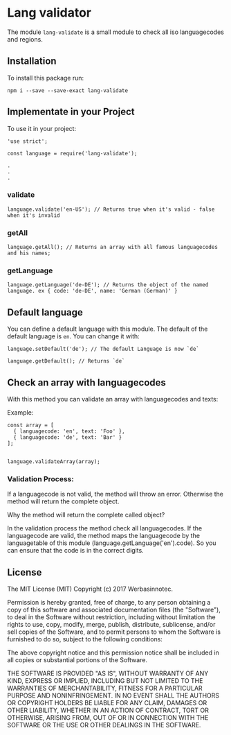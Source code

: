 # Lang validator

The module `lang-validate` is a small module to check all iso languagecodes and regions.

## Installation

To install this package run:

```
npm i --save --save-exact lang-validate
```

## Implementate in your Project

To use it in your project:

```
'use strict';

const language = require('lang-validate');

.
.
.
```

### validate

```
language.validate('en-US'); // Returns true when it's valid - false when it's invalid
```

### getAll

```
language.getAll(); // Returns an array with all famous languagecodes and his names;
```

### getLanguage

```
language.getLanguage('de-DE'); // Returns the object of the named language. ex { code: 'de-DE', name: 'German (German)' }
```

## Default language

You can define a default language with this module. The default of the default language is `en`. You can change it with:

```
language.setDefault('de'); // The default Language is now `de`
```

```
language.getDefault(); // Returns `de`
```

## Check an array with languagecodes

With this method you can validate an array with languagecodes and texts:

Example:

```
const array = [
  { languagecode: 'en', text: 'Foo' },
  { languagecode: 'de', text: 'Bar' }
];


language.validateArray(array);
```

### Validation Process:

If a languagecode is not valid, the method will throw an error. Otherwise the method will return the complete object.

Why the method will return the complete called object?

In the validation process the method check all languagecodes. If the languagecode are valid, the method maps the languagecode by the languagetable of this module (language.getLanguage('en').code). So you can ensure that the code is in the correct digits.


## License

The MIT License (MIT)
Copyright (c) 2017 Werbasinnotec.

Permission is hereby granted, free of charge, to any person obtaining a copy of this software and associated documentation files (the "Software"), to deal in the Software without restriction, including without limitation the rights to use, copy, modify, merge, publish, distribute, sublicense, and/or sell copies of the Software, and to permit persons to whom the Software is furnished to do so, subject to the following conditions:

The above copyright notice and this permission notice shall be included in all copies or substantial portions of the Software.

THE SOFTWARE IS PROVIDED "AS IS", WITHOUT WARRANTY OF ANY KIND, EXPRESS OR IMPLIED, INCLUDING BUT NOT LIMITED TO THE WARRANTIES OF MERCHANTABILITY, FITNESS FOR A PARTICULAR PURPOSE AND NONINFRINGEMENT. IN NO EVENT SHALL THE AUTHORS OR COPYRIGHT HOLDERS BE LIABLE FOR ANY CLAIM, DAMAGES OR OTHER LIABILITY, WHETHER IN AN ACTION OF CONTRACT, TORT OR OTHERWISE, ARISING FROM, OUT OF OR IN CONNECTION WITH THE SOFTWARE OR THE USE OR OTHER DEALINGS IN THE SOFTWARE.
